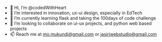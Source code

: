 - 👋 Hi, I’m @codedWithHeart
- 👀 I’m interested in innovation, ux-ui design, especially in EdTech
- 🌱 I’m currently learning flask and taking the 100days of code challenge
- 💞️ I’m looking to collaborate on ui-ux projects, and python web based projects 
- 📫 Reach me at mo.mukundi@gmail.com or jasiriwebstudio@gmail.com

<!---
codedWithHeart/codedWithHeart is a ✨ special ✨ repository because its `README.md` (this file) appears on your GitHub profile.
You can click the Preview link to take a look at your changes.
--->

